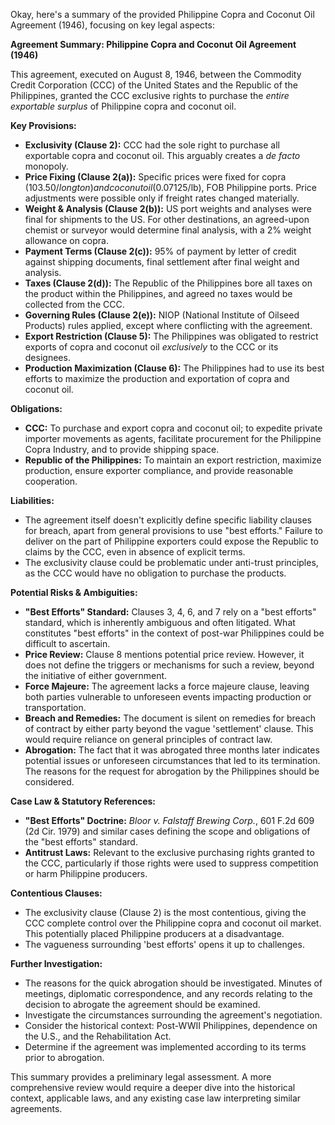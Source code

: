 Okay, here's a summary of the provided Philippine Copra and Coconut Oil Agreement (1946), focusing on key legal aspects:

**Agreement Summary: Philippine Copra and Coconut Oil Agreement (1946)**

This agreement, executed on August 8, 1946, between the Commodity Credit Corporation (CCC) of the United States and the Republic of the Philippines, granted the CCC exclusive rights to purchase the *entire exportable surplus* of Philippine copra and coconut oil.

**Key Provisions:**

*   **Exclusivity (Clause 2):** CCC had the sole right to purchase all exportable copra and coconut oil. This arguably creates a *de facto* monopoly.
*   **Price Fixing (Clause 2(a)):** Specific prices were fixed for copra ($103.50/long ton) and coconut oil ($0.07125/lb), FOB Philippine ports.  Price adjustments were possible only if freight rates changed materially.
*   **Weight & Analysis (Clause 2(b)):** US port weights and analyses were final for shipments to the US. For other destinations, an agreed-upon chemist or surveyor would determine final analysis, with a 2% weight allowance on copra.
*   **Payment Terms (Clause 2(c)):** 95% of payment by letter of credit against shipping documents, final settlement after final weight and analysis.
*   **Taxes (Clause 2(d)):** The Republic of the Philippines bore all taxes on the product within the Philippines, and agreed no taxes would be collected from the CCC.
*   **Governing Rules (Clause 2(e)):** NIOP (National Institute of Oilseed Products) rules applied, except where conflicting with the agreement.
*   **Export Restriction (Clause 5):** The Philippines was obligated to restrict exports of copra and coconut oil *exclusively* to the CCC or its designees.
*   **Production Maximization (Clause 6):** The Philippines had to use its best efforts to maximize the production and exportation of copra and coconut oil.

**Obligations:**

*   **CCC:** To purchase and export copra and coconut oil; to expedite private importer movements as agents, facilitate procurement for the Philippine Copra Industry, and to provide shipping space.
*   **Republic of the Philippines:** To maintain an export restriction, maximize production, ensure exporter compliance, and provide reasonable cooperation.

**Liabilities:**

*   The agreement itself doesn't explicitly define specific liability clauses for breach, apart from general provisions to use "best efforts." Failure to deliver on the part of Philippine exporters could expose the Republic to claims by the CCC, even in absence of explicit terms.
* The exclusivity clause could be problematic under anti-trust principles, as the CCC would have no obligation to purchase the products.

**Potential Risks & Ambiguities:**

*   **"Best Efforts" Standard:** Clauses 3, 4, 6, and 7 rely on a "best efforts" standard, which is inherently ambiguous and often litigated.  What constitutes "best efforts" in the context of post-war Philippines could be difficult to ascertain.
*   **Price Review:** Clause 8 mentions potential price review.  However, it does not define the triggers or mechanisms for such a review, beyond the initiative of either government.
*   **Force Majeure:** The agreement lacks a force majeure clause, leaving both parties vulnerable to unforeseen events impacting production or transportation.
*   **Breach and Remedies:**  The document is silent on remedies for breach of contract by either party beyond the vague 'settlement' clause. This would require reliance on general principles of contract law.
*  **Abrogation:** The fact that it was abrogated three months later indicates potential issues or unforeseen circumstances that led to its termination. The reasons for the request for abrogation by the Philippines should be considered.

**Case Law & Statutory References:**

*   **"Best Efforts" Doctrine:** *Bloor v. Falstaff Brewing Corp.*, 601 F.2d 609 (2d Cir. 1979) and similar cases defining the scope and obligations of the "best efforts" standard.
*   **Antitrust Laws:** Relevant to the exclusive purchasing rights granted to the CCC, particularly if those rights were used to suppress competition or harm Philippine producers.

**Contentious Clauses:**

*   The exclusivity clause (Clause 2) is the most contentious, giving the CCC complete control over the Philippine copra and coconut oil market. This potentially placed Philippine producers at a disadvantage.
* The vagueness surrounding 'best efforts' opens it up to challenges.

**Further Investigation:**

*   The reasons for the quick abrogation should be investigated. Minutes of meetings, diplomatic correspondence, and any records relating to the decision to abrogate the agreement should be examined.
*   Investigate the circumstances surrounding the agreement's negotiation.
*   Consider the historical context: Post-WWII Philippines, dependence on the U.S., and the Rehabilitation Act.
*   Determine if the agreement was implemented according to its terms prior to abrogation.

This summary provides a preliminary legal assessment. A more comprehensive review would require a deeper dive into the historical context, applicable laws, and any existing case law interpreting similar agreements.
